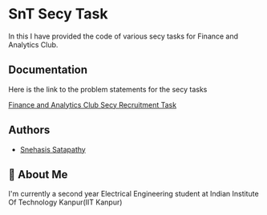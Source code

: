 # SnT Secy Task
In this I have provided the code of various secy tasks for Finance and Analytics Club.

## Documentation

 Here is the link to the problem statements for the secy tasks
 
 [Finance and Analytics Club Secy Recruitment Task](https://docs.google.com/document/d/13ySDy5Nmq2iLgPCmQhDH4BQ2KZLnsag7_BRSQyyVm1E/edit)

## Authors

- [Snehasis Satapathy](https://www.github.com/firysnehasis)


## 🚀 About Me
I'm currently a second year Electrical Engineering student at Indian Institute Of Technology Kanpur(IIT Kanpur)

